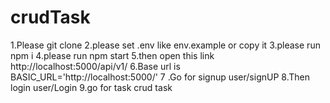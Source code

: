 # crudTask

1.Please git clone 
2.please set .env like env.example  or copy it 
3.please run npm i 
4.please run npm start
5.then open this link http://localhost:5000/api/v1/
6.Base url is BASIC_URL='http://localhost:5000/'
7 .Go for signup user/signUP
8.Then login user/Login
9.go for task crud  task
